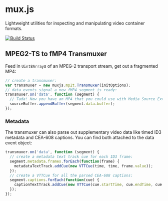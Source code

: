 # mux.js

Lightweight utilities for inspecting and manipulating video container formats.

[![Build Status](https://travis-ci.org/videojs/mux.js.svg?branch=master)](https://travis-ci.org/videojs/mux.js)

## MPEG2-TS to fMP4 Transmuxer
Feed in `Uint8Array`s of an MPEG-2 transport stream, get out a fragmented MP4:

```js
// create a transmuxer:
var transmuxer = new muxjs.mp2t.Transmuxer(initOptions);
// data events signal a new fMP4 segment is ready:
transmuxer.on('data', function (segment) {
  // Tada! Now you have an MP4 that you could use with Media Source Extensions
  sourceBuffer.appendBuffer(segment.data.buffer);
});
```

### Metadata
The transmuxer can also parse out supplementary video data like timed ID3 metadata and CEA-608 captions.
You can find both attached to the data event object:

```js
transmuxer.on('data', function (segment) {
  // create a metadata text track cue for each ID3 frame:
  segment.metadata.frames.forEach(function(frame) {
    metadataTextTrack.addCue(new VTTCue(time, time, frame.value));
  });
  // create a VTTCue for all the parsed CEA-608 captions:
  segment.captions.forEach(function(cue) {
    captionTextTrack.addCue(new VTTCue(cue.startTime, cue.endTime, cue.text));
  });
});
```
